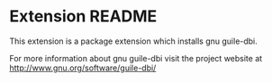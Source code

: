# Extension README

This extension is a package extension which installs gnu guile-dbi.

For more information about gnu guile-dbi visit the project website at
http://www.gnu.org/software/guile-dbi/

